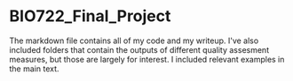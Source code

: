 # BIO722_Final_Project

The markdown file contains all of my code and my writeup. I've also included folders that contain the outputs of different quality assesment measures, but those are largely for interest. I included relevant examples in the main text.
